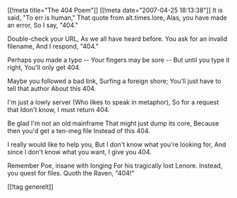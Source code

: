 [[!meta  title="The 404 Poem"]]
[[!meta  date="2007-04-25 18:13:38"]]
It is said, "To err is human,"
That quote from alt.times.lore,
Alas, you have made an error,
So I say, "404."

Double-check your URL,
As we all have heard before.
You ask for an invalid filename,
And I respond, "404."

Perhaps you made a typo --
Your fingers may be sore --
But until you type it right,
You'll only get 404.

Maybe you followed a bad link,
Surfing a foreign shore;
You'll just have to tell that author
About this 404.

I'm just a lowly server
(Who likes to speak in metaphor),
So for a request that Idon't know,
I must return 404.

Be glad I'm not an old mainframe
That might just dump its core,
Because then you'd get a ten-meg file
Instead of this 404.

I really would like to help you,
But I don't know what you're looking for,
And since I don't know what you want,
I give you 404.

Remember Poe, insane with longing
For his tragically lost Lenore.
Instead, you quest for files.
Quoth the Raven, "404!"

[[!tag  generelt]]